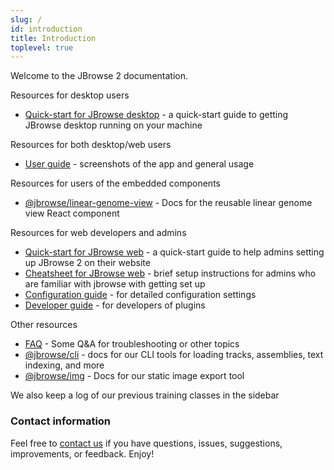 ```yaml
---
slug: /
id: introduction
title: Introduction
toplevel: true
---
```


Welcome to the JBrowse 2 documentation.

Resources for desktop users

- [Quick-start for JBrowse desktop](quickstart_desktop) - a quick-start guide to
  getting JBrowse desktop running on your machine

Resources for both desktop/web users

- [User guide](user_guide) - screenshots of the app and general usage

Resources for users of the embedded components

- [@jbrowse/linear-genome-view](https://jbrowse.org/storybook/lgv/main/) -
  Docs for the reusable linear genome view React component

Resources for web developers and admins

- [Quick-start for JBrowse web](quickstart_web) - a quick-start guide to
  help admins setting up JBrowse 2 on their website
- [Cheatsheet for JBrowse web](superquickstart_web) - brief setup instructions
  for admins who are familiar with jbrowse with getting set up
- [Configuration guide](config_guide) - for detailed configuration settings
- [Developer guide](developer_guide) - for developers of plugins

Other resources

- [FAQ](faq) - Some Q&A for troubleshooting or other topics
- [@jbrowse/cli](cli) - docs for our CLI tools for loading tracks,
  assemblies, text indexing, and more
- [@jbrowse/img](https://www.npmjs.com/package/@jbrowse/img) - Docs for our
  static image export tool

We also keep a log of our previous training classes in the sidebar

### Contact information

Feel free to [contact us](/contact) if you have questions, issues, suggestions,
improvements, or feedback. Enjoy!

